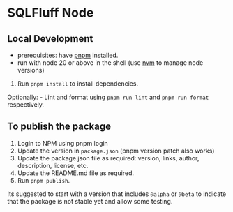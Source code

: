 # SQLFluff Node

## Local Development

- prerequisites: have [pnpm](https://pnpm.io/) installed.
- run with node 20 or above in the shell (use [nvm](https://github.com/nvm-sh/nvm) to manage node versions)

1. Run `pnpm install` to install dependencies.

Optionally:
    - Lint and format using `pnpm run lint` and `pnpm run format` respectively.


## To publish the package

1. Login to NPM using pnpm login
2. Update the version in `package.json` (pnpm version patch also works)
3. Update the package.json file as required: version, links, author, description, license, etc.
4. Update the README.md file as required.
5. Run `pnpm publish`.

Its suggested to start with a version that includes `@alpha` or `@beta` to indicate that the package is not stable yet and allow some testing.